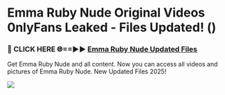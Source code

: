 # Emma Ruby Nude Original Videos 0nlyFans Leaked - Files Updated! ()

<h3>🔴 CLICK HERE 🌐==►► <a href="https://tinyurl.com/2p9ay9w9" rel="nofollow">Emma Ruby Nude Updated Files</a></h3>

Get Emma Ruby Nude and all content. Now you can access all videos and pictures of Emma Ruby Nude. New Updated Files 2025!

[![](https://i.imgur.com/KQgVmj3.gif)](https://tinyurl.com/2p9ay9w9)
